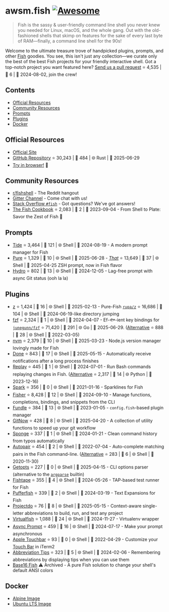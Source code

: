 # awsm.fish [![Awesome](https://awesome.re/badge.svg)](https://awesome.re)

> Fish is the sassy & user-friendly command line shell you never knew you needed for Linux, macOS, and the whole gang. Out with the old-fashioned shells that skimp on features for the sake of every last byte of RAM—finally, a command line shell for the 90s!

Welcome to the ultimate treasure trove of handpicked plugins, prompts, and other [Fish](https://fishshell.com/) goodies. You see, this isn't just any collection—we curate only the best of the best Fish projects for your friendly interactive shell. Got a top-notch project you want featured here? [Send us a pull request](https://github.com/jorgebucaran/awesome-fish/fork) ⭐ 4,535 | 🐛 6 | 📅 2024-08-02, join the crew!

## Contents

* [Official Resources](#official-resources)
* [Community Resources](#community-resources)
* [Prompts](#prompts)
* [Plugins](#plugins)
* [Docker](#docker)

## Official Resources

* [Official Site](https://fishshell.com)
* [GitHub Repository](https://github.com/fish-shell/fish-shell) ⭐ 30,243 | 🐛 484 | 🌐 Rust | 📅 2025-06-29
* [Try in browser!](https://rootnroll.com/d/fish-shell/) 🍤

## Community Resources

* [r/fishshell](https://www.reddit.com/r/fishshell) - The Reddit hangout
* [Gitter Channel](https://gitter.im/fish-shell/fish-shell) - Come chat with us!
* [Stack Overflow `#fish`](https://stackoverflow.com/questions/tagged/fish) - Got questions? We've got answers!
* [The Fish Cookbook](https://github.com/jorgebucaran/cookbook.fish) ⭐ 2,083 | 🐛 2 | 📅 2023-09-04 - From Shell to Plate: Savor the Zest of Fish 🦞

## Prompts

* [Tide](https://github.com/IlanCosman/tide) ⭐ 3,464 | 🐛 121 | 🌐 Shell | 📅 2024-08-19 - A modern prompt manager for Fish
* [Pure](https://github.com/pure-fish/pure/) ⭐ 1,329 | 🐛 10 | 🌐 Shell | 📅 2025-06-28 - [*That*](https://github.com/sindresorhus/pure) ⭐ 13,649 | 🐛 37 | 🌐 Shell | 📅 2025-04-25 ZSH prompt, now in Fish flavor
* [Hydro](https://github.com/jorgebucaran/hydro) ⭐ 802 | 🐛 13 | 🌐 Shell | 📅 2024-12-05 - Lag-free prompt with async Git status (ooh la la)

## Plugins

* [z](https://github.com/jethrokuan/z) ⭐ 1,424 | 🐛 16 | 🌐 Shell | 📅 2025-02-13 - Pure-Fish [`rupa/z`](https://github.com/rupa/z) ⭐ 16,686 | 🐛 104 | 🌐 Shell | 📅 2024-06-19-like directory jumping
* [fzf](https://github.com/PatrickF1/fzf.fish) ⭐ 2,324 | 🐛 1 | 🌐 Shell | 📅 2024-04-07 - Ef-🐟-ient key bindings for [`junegunn/fzf`](https://github.com/junegunn/fzf) ⭐ 71,420 | 🐛 291 | 🌐 Go | 📅 2025-06-29. ([Alternative](https://github.com/jethrokuan/fzf) ⭐ 888 | 🐛 28 | 🌐 Shell | 📅 2022-03-05)
* [nvm](https://github.com/jorgebucaran/nvm.fish) ⭐ 2,379 | 🐛 10 | 🌐 Shell | 📅 2025-03-23 - Node.js version manager lovingly made for Fish
* [Done](https://github.com/franciscolourenco/done) ⭐ 843 | 🐛 17 | 🌐 Shell | 📅 2025-05-15 - Automatically receive notifications after a long process finishes
* [Replay](https://github.com/jorgebucaran/replay.fish) ⭐ 445 | 🐛 1 | 🌐 Shell | 📅 2024-07-01 - Run Bash commands replaying changes in Fish. ([Alternative](https://github.com/edc/bass) ⭐ 2,317 | 🐛 14 | 🌐 Python | 📅 2023-12-16)
* [Spark](https://github.com/jorgebucaran/spark.fish) ⭐ 356 | 🐛 0 | 🌐 Shell | 📅 2021-01-16 - Sparklines for Fish
* [Fisher](https://github.com/jorgebucaran/fisher) ⭐ 8,428 | 🐛 12 | 🌐 Shell | 📅 2024-09-10 - Manage functions, completions, bindings, and snippets from the CLI
* [Fundle](https://github.com/danhper/fundle) ⭐ 384 | 🐛 13 | 🌐 Shell | 📅 2023-01-05 - `config.fish`-based plugin manager
* [GitNow](https://github.com/joseluisq/gitnow) ⭐ 428 | 🐛 8 | 🌐 Shell | 📅 2025-04-20 - A collection of utility functions to speed up your git workflow
* [Sponge](https://github.com/meaningful-ooo/sponge) ⭐ 337 | 🐛 1 | 🌐 Shell | 📅 2024-01-21 - Clean command history from typos automatically
* [Autopair](https://github.com/jorgebucaran/autopair.fish) ⭐ 454 | 🐛 2 | 🌐 Shell | 📅 2022-07-04 - Auto-complete matching pairs in the Fish command-line. ([Alternative](https://github.com/laughedelic/pisces) ⭐ 283 | 🐛 6 | 🌐 Shell | 📅 2020-11-30)
* [Getopts](https://github.com/jorgebucaran/getopts.fish) ⭐ 227 | 🐛 0 | 🌐 Shell | 📅 2025-04-15 - CLI options parser (alternative to the [`argparse`](https://fishshell.com/docs/current/cmds/argparse.html) builtin)
* [Fishtape](https://github.com/jorgebucaran/fishtape) ⭐ 355 | 🐛 4 | 🌐 Shell | 📅 2024-05-26 - TAP-based test runner for Fish
* [Pufferfish](https://github.com/nickeb96/puffer-fish) ⭐ 339 | 🐛 2 | 🌐 Shell | 📅 2024-03-19 - Text Expansions for Fish
* [Projectdo](https://github.com/paldepind/projectdo) ⭐ 76 | 🐛 8 | 🌐 Shell | 📅 2025-05-15 - Context-aware single-letter abbreviations to build, run, and test any project
* [Virtualfish](https://github.com/adambrenecki/virtualfish) ⭐ 1,088 | 🐛 24 | 🌐 Shell | 📅 2024-11-27 - Virtualenv wrapper
* [Async Prompt](https://github.com/acomagu/fish-async-prompt) ⭐ 459 | 🐛 16 | 🌐 Shell | 📅 2024-07-17 - Make your prompt asynchronous
* [Apple Touchbar](https://github.com/rodrigobdz/fish-apple-touchbar) ⭐ 93 | 🐛 0 | 🌐 Shell | 📅 2022-04-29 - Customize your [Touch Bar](https://developer.apple.com/design/human-interface-guidelines/macos/touch-bar/touch-bar-overview) in iTerm2
* [Abbreviation Tips](https://github.com/Gazorby/fish-abbreviation-tips) ⭐ 323 | 🐛 5 | 🌐 Shell | 📅 2024-02-06 - Remembering abbreviations by displaying tips when you can use them
* [Base16 Fish](https://github.com/FabioAntunes/base16-fish-shell) ⚠️ Archived - A pure Fish solution to change your shell's default ANSI colors

## Docker

* [Alpine Image](https://hub.docker.com/r/purefish/docker-fish)
* [Ubuntu LTS Image](https://hub.docker.com/r/dideler/fish-shell)
